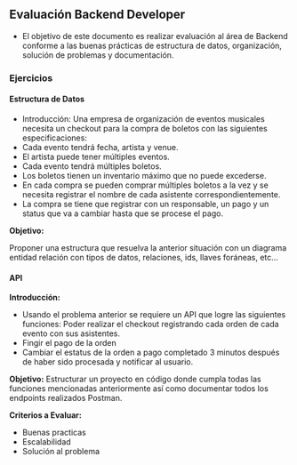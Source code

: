## Evaluación Backend Developer

-   El objetivo de este documento es realizar evaluación al área de Backend conforme a las buenas prácticas de estructura de datos, organización, solución de problemas y documentación.

### Ejercicios

#### Estructura de Datos

-   Introducción: Una empresa de organización de eventos musicales necesita un checkout para la compra de boletos con las siguientes especificaciones:
-   Cada evento tendrá fecha, artista y venue.
-   El artista puede tener múltiples eventos.
-   Cada evento tendrá múltiples boletos.
-   Los boletos tienen un inventario máximo que no puede excederse.
-   En cada compra se pueden comprar múltiples boletos a la vez y se necesita registrar el nombre de cada asistente correspondientemente.
-   La compra se tiene que registrar con un responsable, un pago y un status que va a cambiar hasta que se procese el pago.

**Objetivo:**

Proponer una estructura que resuelva la anterior situación con un diagrama entidad relación con tipos de datos, relaciones, ids, llaves foráneas, etc…

#### API

**Introducción:**

-   Usando el problema anterior se requiere un API que logre las siguientes funciones:
    Poder realizar el checkout registrando cada orden de cada evento con sus asistentes.
-   Fingir el pago de la orden
-   Cambiar el estatus de la orden a pago completado 3 minutos después de haber sido procesada y notificar al usuario.

**Objetivo:** Estructurar un proyecto en código donde cumpla todas las funciones mencionadas anteriormente así como documentar todos los endpoints realizados Postman.

**Criterios a Evaluar:**

-   Buenas practicas
-   Escalabilidad
-   Solución al problema
